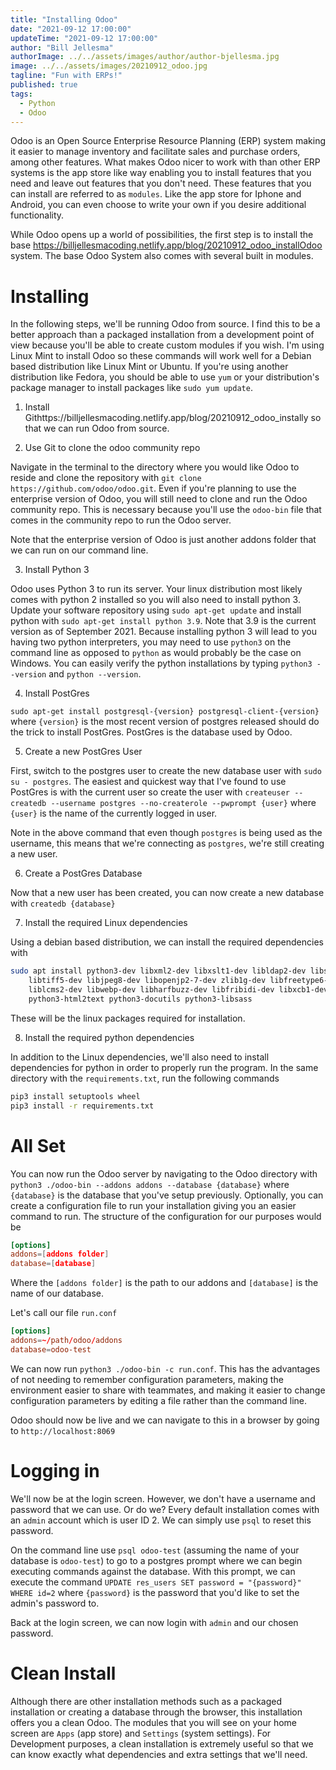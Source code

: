 ```yaml
---
title: "Installing Odoo"
date: "2021-09-12 17:00:00"
updateTime: "2021-09-12 17:00:00"
author: "Bill Jellesma"
authorImage: ../../assets/images/author/author-bjellesma.jpg
image: ../../assets/images/20210912_odoo.jpg
tagline: "Fun with ERPs!"
published: true
tags:
  - Python
  - Odoo
---
```


Odoo is an Open Source Enterprise Resource Planning (ERP) system making it easier to manage inventory and facilitate sales and purchase orders, among other features. What makes Odoo nicer to work with than other ERP systems is the app store like way enabling you to install features that you need and leave out features that you don't need. These features that you can install are referred to as `modules`. Like the app store for Iphone and Android, you can even choose to write your own if you desire additional functionality.

While Odoo opens up a world of possibilities, the first step is to install the base https://billjellesmacoding.netlify.app/blog/20210912_odoo_installOdoo system. The base Odoo System also comes with several built in modules.

# Installing

In the following steps, we'll be running Odoo from source. I find this to be a better approach than a packaged installation from a development point of view because you'll be able to create custom modules if you wish. I'm using Linux Mint to install Odoo so these commands will work well for a Debian based distribution like Linux Mint or Ubuntu. If you're using another distribution like Fedora, you should be able to use `yum` or your distribution's package manager to install packages like `sudo yum update`.

1. Install Githttps://billjellesmacoding.netlify.app/blog/20210912_odoo_instally so that we can run Odoo from source.

2. Use Git to clone the odoo community repo

Navigate in the terminal to the directory where you would like Odoo to reside and clone the repository with `git clone https://github.com/odoo/odoo.git`. Even if you're planning to use the enterprise version of Odoo, you will still need to clone and run the Odoo community repo. This is necessary because you'll use the `odoo-bin` file that comes in the community repo to run the Odoo server.

Note that the enterprise version of Odoo is just another addons folder that we can run on our command line.

3. Install Python 3

Odoo uses Python 3 to run its server. Your linux distribution most likely comes with python 2 installed so you will also need to install python 3. Update your software repository using `sudo apt-get update` and install python with `sudo apt-get install python 3.9`. Note that 3.9 is the current version as of September 2021. Because installing python 3 will lead to you having two python interpreters, you may need to use `python3` on the command line as opposed to `python` as would probably be the case on Windows. You can easily verify the python installations by typing `python3 --version` and `python --version`.

4. Install PostGres

`sudo apt-get install postgresql-{version} postgresql-client-{version}` where `{version}` is the most recent version of postgres released should do the trick to install PostGres. PostGres is the database used by Odoo.

5. Create a new PostGres User

First, switch to the postgres user to create the new database user with `sudo su - postgres`. The easiest and quickest way that I've found to use PostGres is with the current user so create the user with `createuser --createdb --username postgres --no-createrole --pwprompt {user}` where `{user}` is the name of the currently logged in user.

Note in the above command that even though `postgres` is being used as the username, this means that we're connecting as `postgres`, we're still creating a new user.

6. Create a PostGres Database

Now that a new user has been created, you can now create a new database with `createdb {database}`

7. Install the required Linux dependencies

Using a debian based distribution, we can install the required dependencies with

```bash
sudo apt install python3-dev libxml2-dev libxslt1-dev libldap2-dev libsasl2-dev \
    libtiff5-dev libjpeg8-dev libopenjp2-7-dev zlib1g-dev libfreetype6-dev \
    liblcms2-dev libwebp-dev libharfbuzz-dev libfribidi-dev libxcb1-dev libpq-dev python3-pypdf2 python3-decorator python3-polib \
    python3-html2text python3-docutils python3-libsass
```

These will be the linux packages required for installation.

8. Install the required python dependencies

In addition to the Linux dependencies, we'll also need to install dependencies for python in order to properly run the program. In the same directory with the `requirements.txt`, run the following commands

```bash
pip3 install setuptools wheel
pip3 install -r requirements.txt
```

# All Set

You can now run the Odoo server by navigating to the Odoo directory with `python3 ./odoo-bin --addons addons --database {database}` where `{database}` is the database that you've setup previously. Optionally, you can create a configuration file to run your installation giving you an easier command to run. The structure of the configuration for our purposes would be

```conf
[options]
addons=[addons folder]
database=[database]
```

Where the `[addons folder]` is the path to our addons and `[database]` is the name of our database.

Let's call our file `run.conf`

```conf
[options]
addons=~/path/odoo/addons
database=odoo-test
```

We can now run `python3 ./odoo-bin -c run.conf`. This has the advantages of not needing to remember configuration parameters, making the environment easier to share with teammates, and making it easier to change configuration parameters by editing a file rather than the command line.

Odoo should now be live and we can navigate to this in a browser by going to `http://localhost:8069`

# Logging in

We'll now be at the login screen. However, we don't have a username and password that we can use. Or do we? Every default installation comes with an `admin` account which is user ID 2. We can simply use `psql` to reset this password.

On the command line use `psql odoo-test` (assuming the name of your database is `odoo-test`) to go to a postgres prompt where we can begin executing commands against the database. With this prompt, we can execute the command `UPDATE res_users SET password = "{password}" WHERE id=2` where `{password}` is the password that you'd like to set the admin's password to.

Back at the login screen, we can now login with `admin` and our chosen password.

# Clean Install

Although there are other installation methods such as a packaged installation or creating a database through the browser, this installation offers you a clean Odoo. The modules that you will see on your home screen are `Apps` (app store) and `Settings` (system settings). For Development purposes, a clean installation is extremely useful so that we can know exactly what dependencies and extra settings that we'll need.
